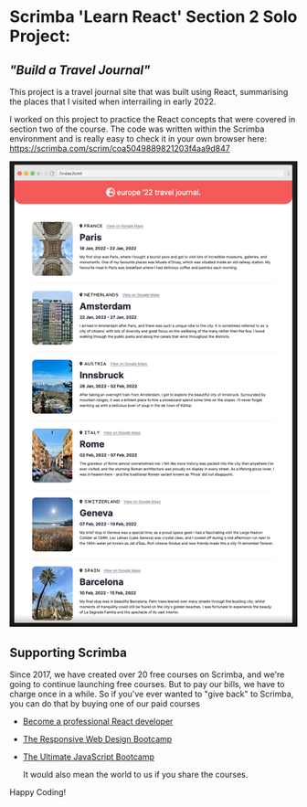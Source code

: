 # Scrimba 'Learn React' Section 2 Solo Project:
## _"Build a Travel Journal"_

This project is a travel journal site that was built using React, summarising the places that I visited
when interrailing in early 2022.

I worked on this project to practice the React concepts that were covered in section two
of the course. The code was written within the Scrimba environment and is really easy to check it
in your own browser here: https://scrimba.com/scrim/coa5049889821203f4aa9d847

<img alt="Screenshot of the travel journal site that I created using React" src="./public/images/journal.png">

## Supporting Scrimba

Since 2017, we have created over 20 free courses on Scrimba, and we're going to
continue launching free courses. But to pay our bills, we have to charge once
in a while. So if you've ever wanted to "give back" to Scrimba, you can do that by buying
one of our paid courses

- [Become a professional React developer](https://scrimba.com/course/greact)
- [The Responsive Web Design Bootcamp](https://scrimba.com/course/gresponsive)
- [The Ultimate JavaScript Bootcamp](https://scrimba.com/course/gjavascript)

  It would also mean the world to us if you share the courses.

Happy Coding!
